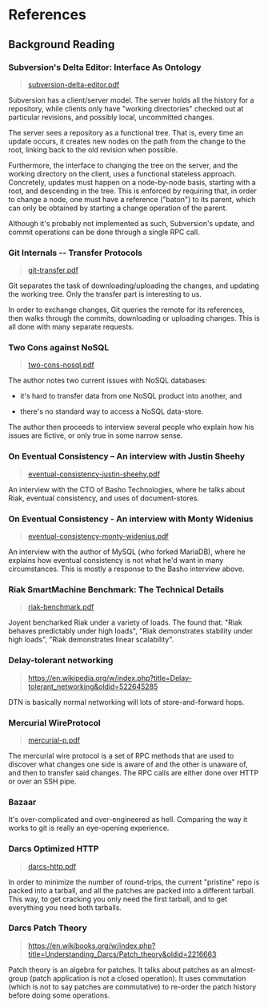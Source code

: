 References
==========

Background Reading
------------------

### Subversion's Delta Editor: Interface As Ontology

> [subversion-delta-editor.pdf](https://github.com/scvalex/ltc/blob/master/reference/subversion-delta-editor.pdf)

Subversion has a client/server model.  The server holds all the
history for a repository, while clients only have "working
directories" checked out at particular revisions, and possibly local,
uncommitted changes.

The server sees a repository as a functional tree.  That is, every
time an update occurs, it creates new nodes on the path from the
change to the root, linking back to the old revision when possible.

Furthermore, the interface to changing the tree on the server, and the
working directory on the client, uses a functional stateless approach.
Concretely, updates must happen on a node-by-node basis, starting with
a root, and descending in the tree.  This is enforced by requiring
that, in order to change a node, one must have a reference ("baton")
to its parent, which can only be obtained by starting a change
operation of the parent.

Although it's probably not implemented as such, Subversion's update,
and commit operations can be done through a single RPC call.

### Git Internals -- Transfer Protocols

> [git-transfer.pdf](https://github.com/scvalex/ltc/blob/master/reference/git-transfer.pdf)

Git separates the task of downloading/uploading the changes, and
updating the working tree.  Only the transfer part is interesting to
us.

In order to exchange changes, Git queries the remote for its
references, then walks through the commits, downloading or uploading
changes.  This is all done with many separate requests.

### Two Cons against NoSQL

> [two-cons-nosql.pdf](https://github.com/scvalex/ltc/blob/master/reference/two-cons-nosql.pdf)

The author notes two current issues with NoSQL databases:

 * it's hard to transfer data from one NoSQL product into another, and

 * there's no standard way to access a NoSQL data-store.

The author then proceeds to interview several people who explain how
his issues are fictive, or only true in some narrow sense.

### On Eventual Consistency – An interview with Justin Sheehy

> [eventual-consistency-justin-sheehy.pdf](https://github.com/scvalex/ltc/blob/master/reference/eventual-consistency-justin-sheehy.pdf)

An interview with the CTO of Basho Technologies, where he talks about
Riak, eventual consistency, and uses of document-stores.

### On Eventual Consistency - An interview with Monty Widenius

> [eventual-consistency-monty-widenius.pdf](https://github.com/scvalex/ltc/blob/master/reference/eventual-consistency-monty-widenius.pdf)

An interview with the author of MySQL (who forked MariaDB), where he
explains how eventual consistency is not what he'd want in many
circumstances.  This is mostly a response to the Basho interview
above.

### Riak SmartMachine Benchmark: The Technical Details

> [riak-benchmark.pdf](https://github.com/scvalex/ltc/blob/master/reference/riak-benchmark.pdf)

Joyent bencharked Riak under a variety of loads.  The found that:
"Riak behaves predictably under high loads", "Riak demonstrates
stability under high loads", "Riak demonstrates linear scalability".

### Delay-tolerant networking

> <https://en.wikipedia.org/w/index.php?title=Delay-tolerant_networking&oldid=522645285>

DTN is basically normal networking will lots of store-and-forward hops.

### Mercurial WireProtocol

> [mercurial-p.pdf](https://github.com/scvalex/ltc/blob/master/reference/mercurial-p.pdf)

The mercurial wire protocol is a set of RPC methods that are used to
discover what changes one side is aware of and the other is unaware
of, and then to transfer said changes.  The RPC calls are either done
over HTTP or over an SSH pipe.

### Bazaar

It's over-complicated and over-engineered as hell.  Comparing the way
it works to git is really an eye-opening experience.

### Darcs Optimized HTTP

> [darcs-http.pdf](https://github.com/scvalex/ltc/blob/master/reference/darcs-http.pdf)

In order to minimize the number of round-trips, the current "pristine"
repo is packed into a tarball, and all the patches are packed into a
different tarball.  This way, to get cracking you only need the first
tarball, and to get everything you need both tarballs.

### Darcs Patch Theory

> <https://en.wikibooks.org/w/index.php?title=Understanding_Darcs/Patch_theory&oldid=2216663>

Patch theory is an algebra for patches.  It talks about patches as an
almost-group (patch application is not a closed operation).  It uses
commutation (which is not to say patches are commutative) to re-order
the patch history before doing some operations.
